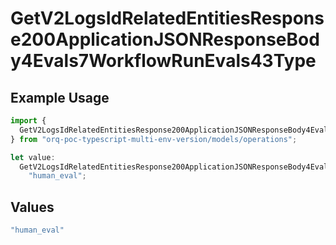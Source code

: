 # GetV2LogsIdRelatedEntitiesResponse200ApplicationJSONResponseBody4Evals7WorkflowRunEvals43Type

## Example Usage

```typescript
import {
  GetV2LogsIdRelatedEntitiesResponse200ApplicationJSONResponseBody4Evals7WorkflowRunEvals43Type,
} from "orq-poc-typescript-multi-env-version/models/operations";

let value:
  GetV2LogsIdRelatedEntitiesResponse200ApplicationJSONResponseBody4Evals7WorkflowRunEvals43Type =
    "human_eval";
```

## Values

```typescript
"human_eval"
```